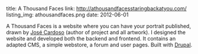 title: A Thousand Faces
link: http://athousandfacesstaringbackatyou.com/
listing_img: athousandfaces.png
date: 2012-06-01

A Thousand Faces is a website where you can have your portrait published, drawn by [José Cardoso](http://zecardoso.com/) (author of project and all artwork). I designed the website and developed both the backend and frontend. It contains an adapted CMS, a simple webstore, a forum and user pages. Built with [Drupal](http://drupal.org/).
